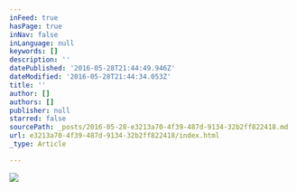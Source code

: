 ```yaml
---
inFeed: true
hasPage: true
inNav: false
inLanguage: null
keywords: []
description: ''
datePublished: '2016-05-28T21:44:49.946Z'
dateModified: '2016-05-28T21:44:34.053Z'
title: ''
author: []
authors: []
publisher: null
starred: false
sourcePath: _posts/2016-05-28-e3213a70-4f39-487d-9134-32b2ff822418.md
url: e3213a70-4f39-487d-9134-32b2ff822418/index.html
_type: Article

---
```

![](https://the-grid-user-content.s3-us-west-2.amazonaws.com/f2c99c39-d5e6-407a-a2aa-4f94c88f71b4.jpg)